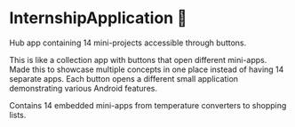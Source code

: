 # InternshipApplication 🎯

Hub app containing 14 mini-projects accessible through buttons.

This is like a collection app with buttons that open different mini-apps. Made this to showcase multiple concepts in one place instead of having 14 separate apps. Each button opens a different small application demonstrating various Android features.

Contains 14 embedded mini-apps from temperature converters to shopping lists.
